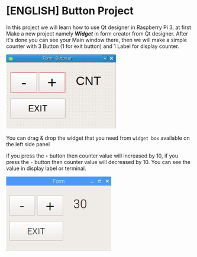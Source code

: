 
# [ENGLISH] Button Project
In this project we will learn how to use Qt designer in Raspberry Pi 3, at first Make a new project namely ***Widget*** in form creator from Qt designer. After it's done you can see your Main window there, then we will make a simple counter with 3 Button (1 for exit button) and 1 Label for display counter.

<img src="/images/Button1.PNG" height="200">

You can drag & drop the widget that you need from ```widget box``` available on the left side panel

if you press the ```+``` button then counter value will increased by 10, if you press the ```-``` button then counter value will decreased by 10. You can see the value in display label or terminal.

<img src="/images/Button2.PNG" height="200">
